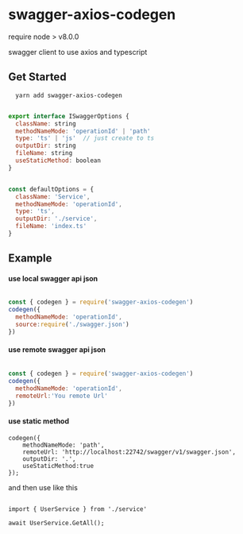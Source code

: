 # swagger-axios-codegen

require node > v8.0.0

swagger client to use axios and typescript

## Get Started

```
  yarn add swagger-axios-codegen
```

```js

export interface ISwaggerOptions {
  className: string
  methodNameMode: 'operationId' | 'path'
  type: 'ts' | 'js'  // just create to ts
  outputDir: string
  fileName: string
  useStaticMethod: boolean
}


const defaultOptions = {
  className: 'Service',
  methodNameMode: 'operationId',
  type: 'ts',
  outputDir: './service',
  fileName: 'index.ts'
}
```

## Example

#### use local swagger api json
```js 

const { codegen } = require('swagger-axios-codegen')
codegen({
  methodNameMode: 'operationId',
  source:require('./swagger.json')
})


```

#### use remote swagger api json
```js 

const { codegen } = require('swagger-axios-codegen')
codegen({
  methodNameMode: 'operationId',
  remoteUrl:'You remote Url'
})


```

#### use static method

```
codegen({
    methodNameMode: 'path',
    remoteUrl: 'http://localhost:22742/swagger/v1/swagger.json',
    outputDir: '.',
    useStaticMethod:true
});

```

and then use like this

```

import { UserService } from './service'

await UserService.GetAll();

```